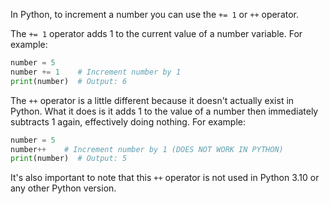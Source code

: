 In Python, to increment a number you can use the `+= 1` or `++` operator.

The `+= 1` operator adds 1 to the current value of a number variable. For example:

```python
number = 5
number += 1    # Increment number by 1
print(number)  # Output: 6
```

The `++` operator is a little different because it doesn't actually exist in Python. What it does is it adds 1 to the value of a number then immediately subtracts 1 again, effectively doing nothing. For example:

```python
number = 5
number++    # Increment number by 1 (DOES NOT WORK IN PYTHON)
print(number)  # Output: 5
```

It's also important to note that this `++` operator is not used in Python 3.10 or any other Python version.